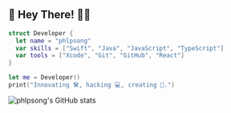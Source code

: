 
## :wave: Hey There! 👨‍💻

```swift
struct Developer {
  let name = "phlpsong"
  var skills = ["Swift", "Java", "JavaScript", "TypeScript"]
  var tools = ["Xcode", "Git", "GitHub", "React"]
}

let me = Developer()
print("Innovating 🛠, hacking 💻, creating 🌟.")
```



<!-- [![GitHub Streak](https://streak-stats.demolab.com?user=phlpsong&theme=solarized-dark&card_width=400)](https://git.io/streak-stats) !-->

![phlpsong's GitHub stats](https://github-readme-stats.vercel.app/api?username=phlpsong&show_icons=true&theme=onedark)


